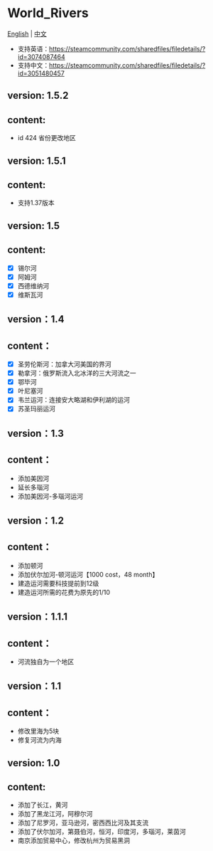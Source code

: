 # World_Rivers

[English](./README_EN.md) | [中文](./README.md)

- 支持英语：https://steamcommunity.com/sharedfiles/filedetails/?id=3074087464
- 支持中文：https://steamcommunity.com/sharedfiles/filedetails/?id=3051480457

## version: 1.5.2
## content:
- id 424 省份更改地区

## version: 1.5.1
## content:
- 支持1.37版本

## version: 1.5
## content:
- [x] 锡尔河
- [x] 阿姆河
- [x] 西德维纳河
- [x] 维斯瓦河

## version：1.4
## content：
- [x] 圣劳伦斯河：加拿大河美国的界河
- [x] 勒拿河：俄罗斯流入北冰洋的三大河流之一
- [x] 鄂毕河
- [x] 叶尼塞河
- [x] 韦兰运河：连接安大略湖和伊利湖的运河
- [x] 苏圣玛丽运河

## version：1.3
## content：
- 添加美因河
- 延长多瑙河
- 添加美因河-多瑙河运河

## version：1.2
## content：
- 添加顿河
- 添加伏尔加河-顿河运河【1000 cost，48 month】
- 建造运河需要科技提前到12级
- 建造运河所需的花费为原先的1/10

## version：1.1.1
## content：
- 河流独自为一个地区


## version：1.1
## content：
- 修改里海为5块
- 修复河流为内海

## version: 1.0
## content:
- 添加了长江，黄河
- 添加了黑龙江河，阿穆尔河
- 添加了尼罗河，亚马逊河，密西西比河及其支流
- 添加了伏尔加河，第聂伯河，恒河，印度河，多瑙河，莱茵河
- 南京添加贸易中心，修改杭州为贸易黑洞
